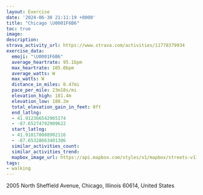 ```yaml
---
layout: Exercise
date: '2024-06-30 21:11:19 +0000'
title: "Chicago \U0001F6B6"
toc: true
image:
description:
strava_activity_url: https://www.strava.com/activities/11778379934
exercise_data:
  emoji: "\U0001F6B6"
  average_heartrate: 95.1bpm
  max_heartrate: 105.0bpm
  average_watts: W
  max_watts: W
  distance_in_miles: 0.47mi
  pace_per_mile: 23m18s/mi
  elevation_high: 181.4m
  elevation_low: 180.2m
  total_elevation_gain_in_feet: 0ft
  end_latlng:
  - 41.912366542965174
  - -87.65274792909622
  start_latlng:
  - 41.918170088902116
  - -87.65328663401306
  similar_activities_count:
  similar_activities_trend:
  mapbox_image_url: https://api.mapbox.com/styles/v1/mapbox/streets-v11/static/path-5+787af2-1.0(y%7Dy~Fzw~uOtOO),pin-s-s+e5b22e(-87.65326,41.91725),pin-s-f+89ae00(-87.65318,41.91458)/auto/800x800?access_token=pk.eyJ1Ijoiam9zaGJlY2ttYW4iLCJhIjoiY205eWR2aDd1MWZ6djJrbXc4a3M0bWZleiJ9.XiG9OWkNcZk2QzjJbxLB4A
tags:
- walking
---
```




2005 North Sheffield Avenue, Chicago, Illinois 60614, United States
